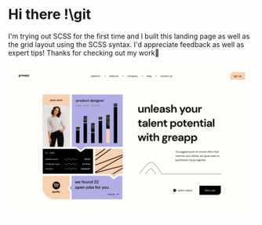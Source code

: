 # Hi there !\\git 

I'm trying out SCSS for the first time and I built this landing page as well as the grid layout using the SCSS syntax.
I'd appreciate feedback as well as expert tips!
Thanks for checking out my work💜

![Landing page design](/design/landing-page.png)
